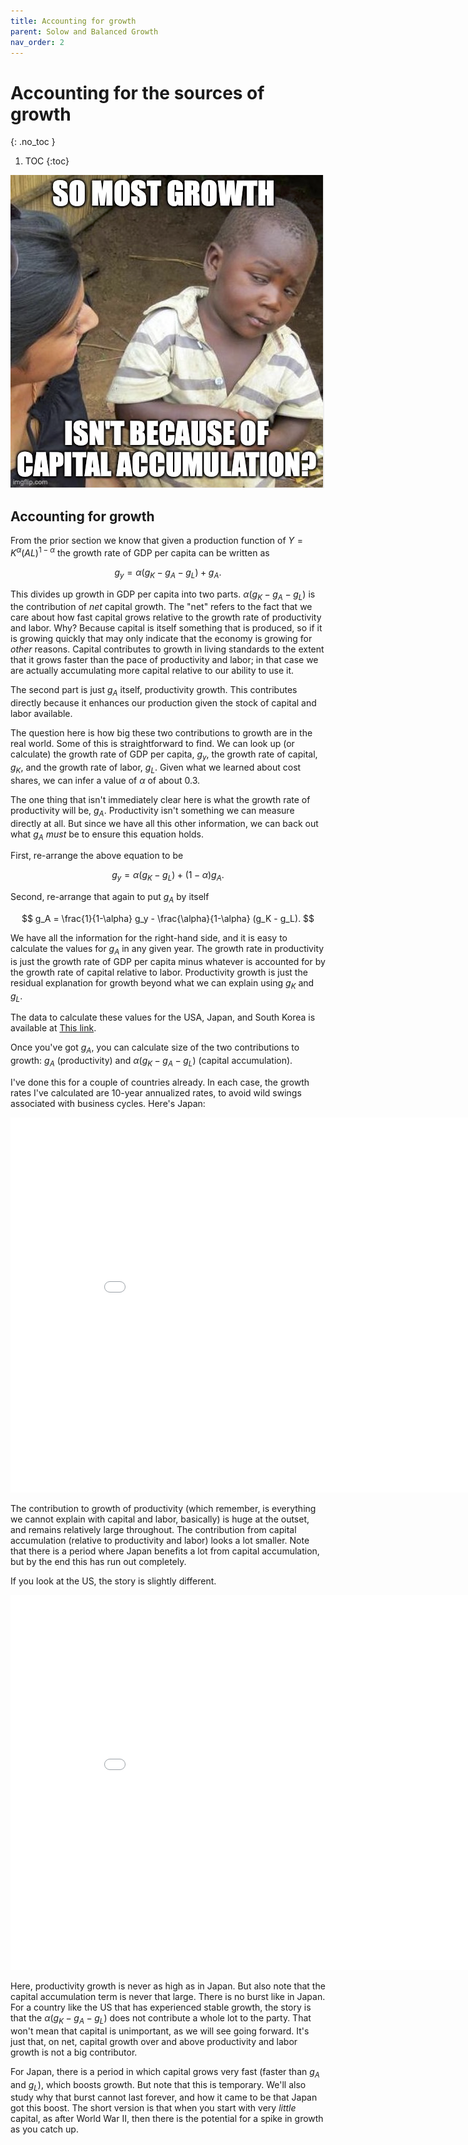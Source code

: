```yaml
---
title: Accounting for growth
parent: Solow and Balanced Growth
nav_order: 2
---
```


# Accounting for the sources of growth
{: .no_toc }

1. TOC 
{:toc}

![Meme](meme_account.png)

## Accounting for growth
From the prior section we know that given a production function of $Y = K^{\alpha}(AL)^{1-\alpha}$ the growth rate of GDP per capita can be written as

$$
g_y = \alpha (g_K - g_A - g_L) + g_A.
$$

This divides up growth in GDP per capita into two parts. $\alpha(g_K - g_A - g_L)$ is the contribution of *net* capital growth. The "net" refers to the fact that we care about how fast capital grows relative to the growth rate of productivity and labor. Why? Because capital is itself something that is produced, so if it is growing quickly that may only indicate that the economy is growing for *other* reasons. Capital contributes to growth in living standards to the extent that it grows faster than the pace of productivity and labor; in that case we are actually accumulating more capital relative to our ability to use it. 

The second part is just $g_A$ itself, productivity growth. This contributes directly because it enhances our production given the stock of capital and labor available. 

The question here is how big these two contributions to growth are in the real world. Some of this is straightforward to find. We can look up (or calculate) the growth rate of GDP per capita, $g_y$, the growth rate of capital, $g_K$, and the growth rate of labor, $g_L$. Given what we learned about cost shares, we can infer a value of $\alpha$ of about 0.3. 

The one thing that isn't immediately clear here is what the growth rate of productivity will be, $g_A$. Productivity isn't something we can measure directly at all. But since we have all this other information, we can back out what $g_A$ *must* be to ensure this equation holds. 

First, re-arrange the above equation to be

$$
g_y = \alpha (g_K - g_L) + (1-\alpha) g_A.
$$

Second, re-arrange that again to put $g_A$ by itself

$$
g_A = \frac{1}{1-\alpha} g_y - \frac{\alpha}{1-\alpha} (g_K - g_L).
$$

We have all the information for the right-hand side, and it is easy to calculate the values for $g_A$ in any given year. The growth rate in productivity is just the growth rate of GDP per capita minus whatever is accounted for by the growth rate of capital relative to labor. Productivity growth is just the residual explanation for growth beyond what we can explain using $g_K$ and $g_L$.

The data to calculate these values for the USA, Japan, and South Korea is available at [This link](accountdata.xlsx).

Once you've got $g_A$, you can calculate size of the two contributions to growth: $g_A$ (productivity) and $\alpha(g_K - g_A - g_L)$ (capital accumulation). 

I've done this for a couple of countries already. In each case, the growth rates I've calculated are 10-year annualized rates, to avoid wild swings associated with business cycles. Here's Japan:

<iframe width="900" height="600" frameborder="0" scrolling="no" src="../plotly/pwt-account-basic-jpn.html"></iframe>

The contribution to growth of productivity (which remember, is everything we cannot explain with capital and labor, basically) is huge at the outset, and remains relatively large throughout. The contribution from capital accumulation (relative to productivity and labor) looks a lot smaller. Note that there is a period where Japan benefits a lot from capital accumulation, but by the end this has run out completely. 

If you look at the US, the story is slightly different. 

<iframe width="900" height="600" frameborder="0" scrolling="no" src="../plotly/pwt-account-basic-usa.html"></iframe>

Here, productivity growth is never as high as in Japan. But also note that the capital accumulation term is never that large. There is no burst like in Japan. For a country like the US that has experienced stable growth, the story is that the $\alpha(g_K - g_A - g_L)$ does not contribute a whole lot to the party. That won't mean that capital is unimportant, as we will see going forward. It's just that, on net, capital growth over and above productivity and labor growth is not a big contributor. 

For Japan, there is a period in which capital grows very fast (faster than $g_A$ and $g_L$), which boosts growth. But note that this is temporary. We'll also study why that burst cannot last forever, and how it came to be that Japan got this boost. The short version is that when you start with very *little* capital, as after World War II, then there is the potential for a spike in growth as you catch up. 